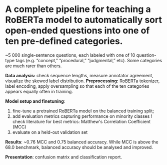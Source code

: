 # A complete pipeline for teaching a RoBERTa model to automatically sort open-ended questions into one of ten pre-defined categories. 

~5 000 single-sentence questions, each labeled with one of 10 question-type tags (e.g. “concept,” “procedural,” “judgmental,” etc). Some categories are much rarer than others.

**Data analysis:** check sequence lengths, measure annotator agreement, visualize the skewed label distribution.
**Preprocessing:** RoBERTa tokenizer, label encoding, apply oversampling so that each of the ten categories appears equally often in training.

**Model setup and finetuning**: 
1) fine-tune a pretrained RoBERTa model on the balanced training split;
2) add evaluation metrics capturing performance on minority classes
  ! check literature for best metrics: Matthew's Correlation Coefficient (MCC) 
4) evaluate on a held-out validation set

**Results**: ~0.76 MCC and 0.75 balanced accuracy. While MCC is above the 68.0 benchmark, balanced accuracy should be analysed and improved. 

**Presentation**: confusion matrix and classification report.
